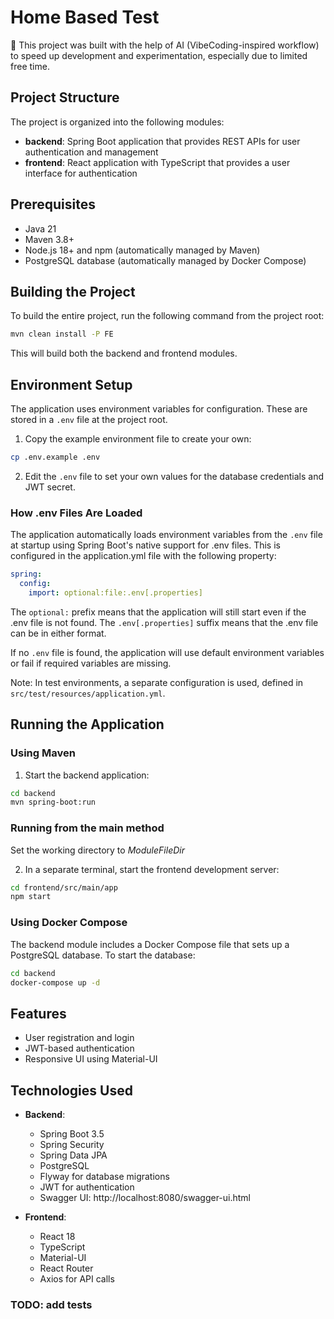 # Home Based Test

🧠 This project was built with the help of AI (VibeCoding-inspired workflow) to speed up development and experimentation, especially due to limited free time.

## Project Structure

The project is organized into the following modules:

- **backend**: Spring Boot application that provides REST APIs for user authentication and management
- **frontend**: React application with TypeScript that provides a user interface for authentication

## Prerequisites

- Java 21
- Maven 3.8+
- Node.js 18+ and npm (automatically managed by Maven)
- PostgreSQL database (automatically managed by Docker Compose)

## Building the Project

To build the entire project, run the following command from the project root:

```bash
mvn clean install -P FE
```

This will build both the backend and frontend modules.

## Environment Setup

The application uses environment variables for configuration. These are stored in a `.env` file at the project root.

1. Copy the example environment file to create your own:

```bash
cp .env.example .env
```

2. Edit the `.env` file to set your own values for the database credentials and JWT secret.

### How .env Files Are Loaded

The application automatically loads environment variables from the `.env` file at startup using Spring Boot's native support for .env files. This is configured in the application.yml file with the following property:

```yaml
spring:
  config:
    import: optional:file:.env[.properties]
```

The `optional:` prefix means that the application will still start even if the .env file is not found. The `.env[.properties]` suffix means that the .env file can be in either format.

If no `.env` file is found, the application will use default environment variables or fail if required variables are missing.

Note: In test environments, a separate configuration is used, defined in `src/test/resources/application.yml`.

## Running the Application

### Using Maven

1. Start the backend application:

```bash
cd backend
mvn spring-boot:run
```

### Running from the main method
Set the working directory to $ModuleFileDir$

2. In a separate terminal, start the frontend development server:

```bash
cd frontend/src/main/app
npm start
```

### Using Docker Compose

The backend module includes a Docker Compose file that sets up a PostgreSQL database. To start the database:

```bash
cd backend
docker-compose up -d
```

## Features

- User registration and login
- JWT-based authentication
- Responsive UI using Material-UI

## Technologies Used

- **Backend**:
  - Spring Boot 3.5
  - Spring Security
  - Spring Data JPA
  - PostgreSQL
  - Flyway for database migrations
  - JWT for authentication
  - Swagger UI: http://localhost:8080/swagger-ui.html

- **Frontend**:
  - React 18
  - TypeScript
  - Material-UI
  - React Router
  - Axios for API calls

### TODO: add tests
